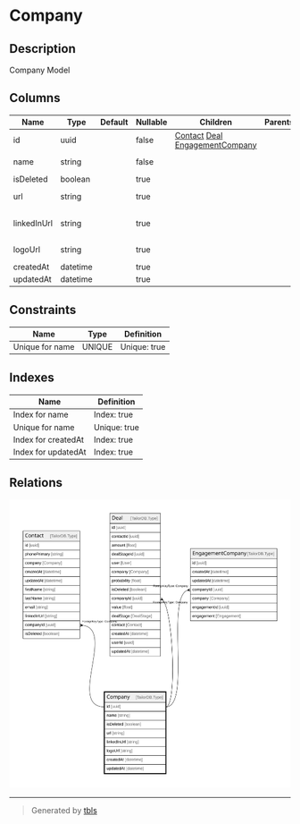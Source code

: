 # Company

## Description

Company Model

## Columns

| Name | Type | Default | Nullable | Children | Parents | Comment |
| ---- | ---- | ------- | -------- | -------- | ------- | ------- |
| id | uuid |  | false | [Contact](Contact.md) [Deal](Deal.md) [EngagementCompany](EngagementCompany.md) |  |  |
| name | string |  | false |  |  | Company Name |
| isDeleted | boolean |  | true |  |  | Is Deleted? |
| url | string |  | true |  |  | Company URL |
| linkedInUrl | string |  | true |  |  | Company's LinkedIn URL |
| logoUrl | string |  | true |  |  | Company Logo URL |
| createdAt | datetime |  | true |  |  | createdAt |
| updatedAt | datetime |  | true |  |  | updatedAt |

## Constraints

| Name | Type | Definition |
| ---- | ---- | ---------- |
| Unique for name | UNIQUE | Unique: true |

## Indexes

| Name | Definition |
| ---- | ---------- |
| Index for name | Index: true |
| Unique for name | Unique: true |
| Index for createdAt | Index: true |
| Index for updatedAt | Index: true |

## Relations

![er](Company.svg)

---

> Generated by [tbls](https://github.com/k1LoW/tbls)
